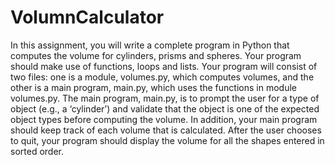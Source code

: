 # VolumnCalculator
In this assignment, you will write a complete program in Python that computes the volume for cylinders, prisms and spheres. Your program should make use of functions, loops and lists. Your program will consist of two files: one is a module, volumes.py, which computes volumes, and the other is a main program, main.py, which uses the functions in module volumes.py. The main program, main.py, is to prompt the user for a type of object (e.g., a ‘cylinder’) and validate that the object is one of the expected object types before computing the volume. In addition, your main program should keep track of each volume that is calculated. After the user chooses to quit, your program should display the volume for all the shapes entered in sorted order. 
